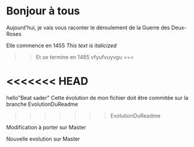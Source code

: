 


Bonjour à tous
===
Aujourd'hui, je vais vous raconter le déroulement de la Guerre des Deux-Roses 

Elle commence en 1455 *This text is italicized*

>>Et se termine en 1485
vfyufvuyvgu
===

<<<<<<< HEAD
=======
hello"Beat sader"
Cette évolution de mon fichier doit être commitée sur la branche EvolutionDuReadme
>>>>>>> EvolutionDuReadme


Modification à porter sur Master

Nouvelle evolution sur Master